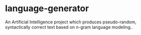 # language-generator
An Artificial Intelligence project which produces pseudo-random, syntactically correct text based on n-gram language modeling..
